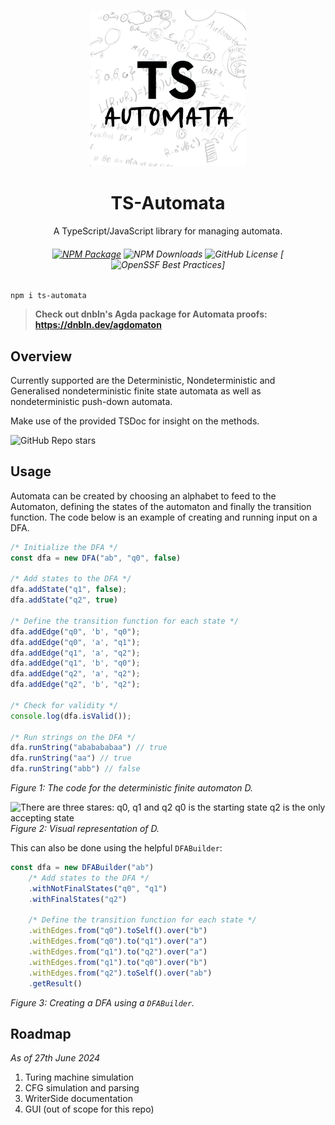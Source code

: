 <p align="center">
<img src="./.github/logo.jpg" height="250">
</p>
<h1 align="center">
TS-Automata
</h1>
<p align="center">
A TypeScript/JavaScript library for managing automata.
<p>
<h6 align="center">

[![NPM Package](https://img.shields.io/npm/v/ts-automata.svg?style=flat)](https://npmjs.org/package/ts-automata "View this project on npm")
![NPM Downloads](https://img.shields.io/npm/d18m/ts-automata)
![GitHub License](https://img.shields.io/github/license/Zakrok09/ts-automata)
[![OpenSSF Best Practices](https://www.bestpractices.dev/projects/9987/badge)]



</h6>


```shell
npm i ts-automata
```

> **Check out dnbln's Agda package for Automata proofs: [https://dnbln.dev/agdomaton ](https://dnbln.dev/agdomaton)**

## Overview

Currently supported are the Deterministic, Nondeterministic and Generalised nondeterministic finite state automata 
as well as nondeterministic push-down automata.

Make use of the provided TSDoc for insight on the methods. 

![GitHub Repo stars](https://img.shields.io/github/stars/zakrok09/ts-automata)

## Usage

Automata can be created by choosing an alphabet to feed to the Automaton,
defining the states of the automaton and finally the transition function. 
The code below is an example of creating and running input on a DFA.

```typescript
/* Initialize the DFA */
const dfa = new DFA("ab", "q0", false)

/* Add states to the DFA */
dfa.addState("q1", false);
dfa.addState("q2", true)

/* Define the transition function for each state */
dfa.addEdge("q0", 'b', "q0");
dfa.addEdge("q0", 'a', "q1");
dfa.addEdge("q1", 'a', "q2");
dfa.addEdge("q1", 'b', "q0");
dfa.addEdge("q2", 'a', "q2");
dfa.addEdge("q2", 'b', "q2");

/* Check for validity */
console.log(dfa.isValid());

/* Run strings on the DFA */
dfa.runString("ababababaa") // true
dfa.runString("aa") // true
dfa.runString("abb") // false
```
_Figure 1: The code for the deterministic finite automaton D._

![There are three stares: q0, q1 and q2
q0 is the starting state
q2 is the only accepting state](https://i.imgur.com/pRuPlEv.jpeg "Image of the DFA described in the code abov")
_Figure 2: Visual representation of D._

This can also be done using the helpful `DFABuilder`:
```typescript
const dfa = new DFABuilder("ab")
    /* Add states to the DFA */
    .withNotFinalStates("q0", "q1")
    .withFinalStates("q2")

    /* Define the transition function for each state */
    .withEdges.from("q0").toSelf().over("b")
    .withEdges.from("q0").to("q1").over("a")
    .withEdges.from("q1").to("q2").over("a")
    .withEdges.from("q1").to("q0").over("b")
    .withEdges.from("q2").toSelf().over("ab")
    .getResult()
```
_Figure 3: Creating a DFA using a `DFABuilder`._

## Roadmap
_As of 27th June 2024_

1. Turing machine simulation
2. CFG simulation and parsing
3. WriterSide documentation
4. GUI (out of scope for this repo)

